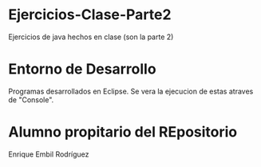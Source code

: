 # Ejercicios-Clase-Parte2
Ejercicios de java hechos en clase (son la parte 2)
# Entorno de Desarrollo
Programas desarrollados en Eclipse. Se vera la ejecucion de estas atraves de "Console".

# Alumno propitario del REpositorio 
Enrique Embil Rodríguez
